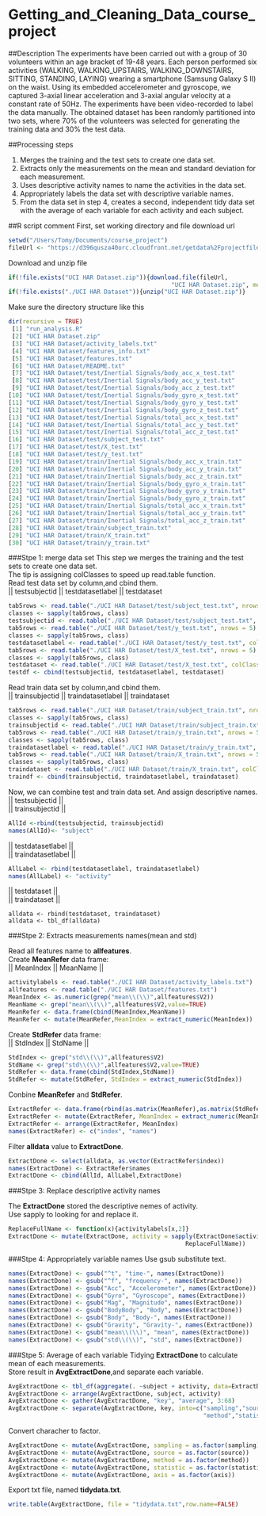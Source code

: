 # Getting_and_Cleaning_Data_course_project

##Description
The experiments have been carried out with a group of 30 volunteers within an age bracket of 19-48 years. Each person performed six activities (WALKING, WALKING_UPSTAIRS, WALKING_DOWNSTAIRS, SITTING, STANDING, LAYING) wearing a smartphone (Samsung Galaxy S II) on the waist. Using its embedded accelerometer and gyroscope, we captured 3-axial linear acceleration and 3-axial angular velocity at a constant rate of 50Hz. The experiments have been video-recorded to label the data manually. The obtained dataset has been randomly partitioned into two sets, where 70% of the volunteers was selected for generating the training data and 30% the test data. 

##Processing steps
1. Merges the training and the test sets to create one data set.  
2. Extracts only the measurements on the mean and standard deviation for each measurement.  
3. Uses descriptive activity names to name the activities in the data set.  
4. Appropriately labels the data set with descriptive variable names.  
5. From the data set in step 4, creates a second, independent tidy data set with the average of each variable for each activity and each subject.  

##R script comment
First, set working directory and file download url  
```R
setwd("/Users/Tomy/Documents/course_project")
fileUrl <- "https://d396qusza40orc.cloudfront.net/getdata%2Fprojectfiles%2FUCI%20HAR%20Dataset.zip"
```  
Download and unzip file
```R
if(!file.exists("UCI HAR Dataset.zip")){download.file(fileUrl, 
                                              "UCI HAR Dataset.zip", method="curl")}
if(!file.exists("./UCI HAR Dataset")){unzip("UCI HAR Dataset.zip")}
```
Make sure the directory structure like this
```R
dir(recursive = TRUE)
 [1] "run_analysis.R"                                              
 [2] "UCI HAR Dataset.zip"                                         
 [3] "UCI HAR Dataset/activity_labels.txt"                         
 [4] "UCI HAR Dataset/features_info.txt"                           
 [5] "UCI HAR Dataset/features.txt"                                
 [6] "UCI HAR Dataset/README.txt"                                  
 [7] "UCI HAR Dataset/test/Inertial Signals/body_acc_x_test.txt"   
 [8] "UCI HAR Dataset/test/Inertial Signals/body_acc_y_test.txt"   
 [9] "UCI HAR Dataset/test/Inertial Signals/body_acc_z_test.txt"   
[10] "UCI HAR Dataset/test/Inertial Signals/body_gyro_x_test.txt"  
[11] "UCI HAR Dataset/test/Inertial Signals/body_gyro_y_test.txt"  
[12] "UCI HAR Dataset/test/Inertial Signals/body_gyro_z_test.txt"  
[13] "UCI HAR Dataset/test/Inertial Signals/total_acc_x_test.txt"  
[14] "UCI HAR Dataset/test/Inertial Signals/total_acc_y_test.txt"  
[15] "UCI HAR Dataset/test/Inertial Signals/total_acc_z_test.txt"  
[16] "UCI HAR Dataset/test/subject_test.txt"                       
[17] "UCI HAR Dataset/test/X_test.txt"                             
[18] "UCI HAR Dataset/test/y_test.txt"                             
[19] "UCI HAR Dataset/train/Inertial Signals/body_acc_x_train.txt" 
[20] "UCI HAR Dataset/train/Inertial Signals/body_acc_y_train.txt" 
[21] "UCI HAR Dataset/train/Inertial Signals/body_acc_z_train.txt" 
[22] "UCI HAR Dataset/train/Inertial Signals/body_gyro_x_train.txt"
[23] "UCI HAR Dataset/train/Inertial Signals/body_gyro_y_train.txt"
[24] "UCI HAR Dataset/train/Inertial Signals/body_gyro_z_train.txt"
[25] "UCI HAR Dataset/train/Inertial Signals/total_acc_x_train.txt"
[26] "UCI HAR Dataset/train/Inertial Signals/total_acc_y_train.txt"
[27] "UCI HAR Dataset/train/Inertial Signals/total_acc_z_train.txt"
[28] "UCI HAR Dataset/train/subject_train.txt"                     
[29] "UCI HAR Dataset/train/X_train.txt"                           
[30] "UCI HAR Dataset/train/y_train.txt"
```
###Stpe 1: merge data set
This step we merges the training and the test sets to create one data set.  
The tip is assigning colClasses to speed up read.table function.  
Read test data set by column,and cbind them.  
|| testsubjectid ||  testdatasetlabel || testdataset
```R
tab5rows <- read.table("./UCI HAR Dataset/test/subject_test.txt", nrows = 5)
classes <- sapply(tab5rows, class)
testsubjectid <- read.table("./UCI HAR Dataset/test/subject_test.txt", colClasses = classes)
tab5rows <- read.table("./UCI HAR Dataset/test/y_test.txt", nrows = 5)
classes <- sapply(tab5rows, class)
testdatasetlabel <- read.table("./UCI HAR Dataset/test/y_test.txt", colClasses = classes)
tab5rows <- read.table("./UCI HAR Dataset/test/X_test.txt", nrows = 5)
classes <- sapply(tab5rows, class)
testdataset <- read.table("./UCI HAR Dataset/test/X_test.txt", colClasses = classes)
testdf <- cbind(testsubjectid, testdatasetlabel, testdataset)
```
Read train data set by column,and cbind them.  
|| trainsubjectid ||  traindatasetlabel || traindataset  

```R
tab5rows <- read.table("./UCI HAR Dataset/train/subject_train.txt", nrows = 5)
classes <- sapply(tab5rows, class)
trainsubjectid <- read.table("./UCI HAR Dataset/train/subject_train.txt", colClasses = classes)
tab5rows <- read.table("./UCI HAR Dataset/train/y_train.txt", nrows = 5)
classes <- sapply(tab5rows, class)
traindatasetlabel <- read.table("./UCI HAR Dataset/train/y_train.txt", colClasses = classes)
tab5rows <- read.table("./UCI HAR Dataset/train/X_train.txt", nrows = 5)
classes <- sapply(tab5rows, class)
traindataset <- read.table("./UCI HAR Dataset/train/X_train.txt", colClasses = classes)
traindf <- cbind(trainsubjectid, traindatasetlabel, traindataset)
```
Now, we can combine test and train data set. And assign descriptive names.  
|| testsubjectid  ||  
|| trainsubjectid ||
```R
AllId <-rbind(testsubjectid, trainsubjectid)
names(AllId)<- "subject"
```
|| testdatasetlabel  ||  
|| traindatasetlabel ||
```R
AllLabel <- rbind(testdatasetlabel, traindatasetlabel)
names(AllLabel) <- "activity"
```
|| testdataset  ||  
|| traindataset ||
```
alldata <- rbind(testdataset, traindataset)
alldata <- tbl_df(alldata)
```

###Stpe 2: Extracts measurements names(mean and std)

Read all features name to __allfeatures__.  
Create __MeanRefer__ data frame:  
|| MeanIndex || MeanName ||
```R
activitylabels <- read.table("./UCI HAR Dataset/activity_labels.txt")
allfeatures <- read.table("./UCI HAR Dataset/features.txt")
MeanIndex <- as.numeric(grep("mean\\(\\)",allfeatures$V2))
MeanName <- grep("mean\\(\\)",allfeatures$V2,value=TRUE)
MeanRefer <- data.frame(cbind(MeanIndex,MeanName))
MeanRefer <- mutate(MeanRefer,MeanIndex = extract_numeric(MeanIndex))
```
Create __StdRefer__ data frame:  
|| StdIndex || StdName ||
```R
StdIndex <- grep("std\\(\\)",allfeatures$V2)
StdName <- grep("std\\(\\)",allfeatures$V2,value=TRUE)
StdRefer <- data.frame(cbind(StdIndex,StdName))
StdRefer <- mutate(StdRefer, StdIndex = extract_numeric(StdIndex))
```
Conbine __MeanRefer__ and __StdRefer__.  
```R
ExtractRefer <- data.frame(rbind(as.matrix(MeanRefer),as.matrix(StdRefer)))
ExtractRefer <- mutate(ExtractRefer, MeanIndex = extract_numeric(MeanIndex))
ExtractRefer <- arrange(ExtractRefer, MeanIndex)
names(ExtractRefer) <- c("index", "names")
```
Filter __alldata__ value to __ExtractDone__.  
```R
ExtractDone <- select(alldata, as.vector(ExtractRefer$index))
names(ExtractDone) <- ExtractRefer$names
ExtractDone <- cbind(AllId, AllLabel,ExtractDone)
```

###Stpe 3: Replace descriptive activity names

The __ExtractDone__ stored the descriptive nemes of activity.  
Use sapply to looking for and replace it.  
```R
ReplaceFullName <- function(x){activitylabels[x,2]}
ExtractDone <- mutate(ExtractDone, activity = sapply(ExtractDone$activity,
                                                  ReplaceFullName))
```

###Stpe 4: Appropriately variable names
Use gsub substitute text.
```R
names(ExtractDone) <- gsub("^t", "time-", names(ExtractDone))
names(ExtractDone) <- gsub("^f", "frequency-", names(ExtractDone))
names(ExtractDone) <- gsub("Acc", "Accelerometer", names(ExtractDone))
names(ExtractDone) <- gsub("Gyro", "Gyroscope", names(ExtractDone))
names(ExtractDone) <- gsub("Mag", "Magnitude", names(ExtractDone))
names(ExtractDone) <- gsub("BodyBody", "Body", names(ExtractDone))
names(ExtractDone) <- gsub("Body", "Body-", names(ExtractDone))
names(ExtractDone) <- gsub("Gravity", "Gravity-", names(ExtractDone))
names(ExtractDone) <- gsub("mean\\(\\)", "mean", names(ExtractDone))
names(ExtractDone) <- gsub("std\\(\\)", "std", names(ExtractDone))
```

###Stpe 5: Average of each variable
Tidying __ExtractDone__ to calculate mean of each measurements.  
Store result in __AvgExtractDone__,and separate each variable.  
```R
AvgExtractDone <- tbl_df(aggregate(. ~subject + activity, data=ExtractDone, FUN=mean))
AvgExtractDone <- arrange(AvgExtractDone, subject, activity)
AvgExtractDone <- gather(AvgExtractDone, "key", "average", 3:68) 
AvgExtractDone <- separate(AvgExtractDone, key, into=c("sampling","source",
                                                       "method","statistic","axis"), sep="-")
```
Convert characher to factor.  
```R
AvgExtractDone <- mutate(AvgExtractDone, sampling = as.factor(sampling))
AvgExtractDone <- mutate(AvgExtractDone, source = as.factor(source))
AvgExtractDone <- mutate(AvgExtractDone, method = as.factor(method))
AvgExtractDone <- mutate(AvgExtractDone, statistic = as.factor(statistic))
AvgExtractDone <- mutate(AvgExtractDone, axis = as.factor(axis))
```

Export txt file, named __tidydata.txt__.
```R
write.table(AvgExtractDone, file = "tidydata.txt",row.name=FALSE)
```
